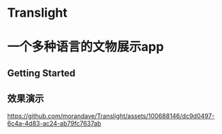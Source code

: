 # Translight
一个多种语言的文物展示app
=======

## Getting Started


## 效果演示
https://github.com/morandave/Translight/assets/100688146/dc9d0497-6c4a-4d83-ac24-ab79fc7637ab


